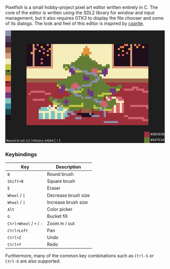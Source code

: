 Pixelfish is a small hobby-project pixel art editor written entirely in C. The core of the editor is written using the SDL2 library for window and input management, but it also requires GTK3 to display the file chooser and some of its dialogs. The look and feel of this editor is inspired by [csprite](https://github.com/pegvin/csprite).

![What? I am not an artist :/](https://raw.githubusercontent.com/proskur1n/pixelfish/master/showcase.png)

### Keybindings

| Key            | Description         |
|----------------|---------------------|
| `B`            | Round brush         |
| `Shift+B`      | Square brush        |
| `E`            | Eraser              |
| `Wheel` / `[`  | Decrease brush size |
| `Wheel` / `]`  | Increase brush size |
| `Alt`          | Color picker        |
| `G`            | Bucket fill         |
| `Ctrl+Wheel` / `+` / `-` | Zoom in / out |
| `Ctrl+Left`    | Pan                 |
| `Ctrl+Z`       | Undo                |
| `Ctrl+Y`       | Redo                |

Furthermore, many of the common key combinations such as `Ctrl-S` or `Ctrl-O` are also supported.

<!-- NOT IMPLEMENTED YET
### Configuration

This editor does not have a configuration file. Instead, you can set some of its global options with environment variables.

Also see `--help` for a list of supported command-line arguments. Note that program arguments have a higher priority than environment variables.

| Env               | Description                        |
|-------------------|------------------------------------|
| PIXELFISH_PALETTE | Path to a different Lospec palette |
| PIXELFISH_THEME   | Can be "light" or "dark"           |
-->

